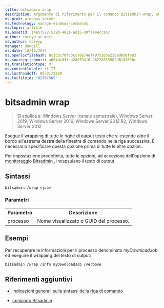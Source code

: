```yaml
---
title: bitsadmin wrap
description: Argomento di riferimento per il comando Bitsadmin wrap, che esegue il wrapping di qualsiasi riga di testo di output che si estende oltre il bordo all'estrema destra della finestra di comando alla riga successiva.
ms.prod: windows-server
ms.technology: manage-windows-commands
ms.topic: article
ms.assetid: 14e57522-539d-4621-ad15-09f7a44ccab7
author: coreyp-at-msft
ms.author: coreyp
manager: dongill
ms.date: 10/16/2017
ms.openlocfilehash: 8c1c2c78fd3cc78674ef497526ba236ad058fe83
ms.sourcegitcommit: ab64dc83fca28039416c26226815502d0193500c
ms.translationtype: MT
ms.contentlocale: it-IT
ms.lasthandoff: 05/01/2020
ms.locfileid: "82707569"
---
```

# <a name="bitsadmin-wrap"></a>bitsadmin wrap

> Si applica a: Windows Server (canale semestrale), Windows Server 2019, Windows Server 2016, Windows Server 2012 R2, Windows Server 2012

Esegue il wrapping di tutte le righe di output testo che si estende oltre il bordo all'estrema destra della finestra di comando nella riga successiva. È necessario specificare questa opzione prima di tutte le altre opzioni.

Per impostazione predefinita, tutte le opzioni, ad eccezione dell'opzione di [monitoraggio Bitsadmin](bitsadmin-monitor.md) , incapsulano il testo di output.

## <a name="syntax"></a>Sintassi

```
bitsadmin /wrap <job>
```

### <a name="parameters"></a>Parametri

| Parametro | Descrizione |
| --------- | ---------- |
| processo | Nome visualizzato o GUID del processo. |

## <a name="examples"></a>Esempi

Per recuperare le informazioni per il processo denominato *myDownloadJob* ed eseguire il wrapping del testo di output:

```
bitsadmin /wrap /info myDownloadJob /verbose
```

## <a name="additional-references"></a>Riferimenti aggiuntivi

- [Indicazioni generali sulla sintassi della riga di comando](command-line-syntax-key.md)

- [comando Bitsadmin](bitsadmin.md)
